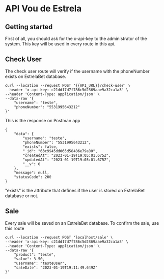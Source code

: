 # API Vou de Estrela

## Getting started

First of all, you should ask for the x-api-key to the administrator of the system. This key will be used in every route in this api.

## Check User

The check user route will verify if the username with the phoneNumber exists on EstrelaBet database.

```
curl --location --request POST '{{API_URL}}/check-user' \
--header 'x-api-key: c21dd17d7f786c5d2869aae9a32ca1a3' \
--header 'Content-Type: application/json' \
--data-raw '{
    "username": "teste",
    "phoneNumber": "5531995643212"
}'
```

This is the response on Postman app

```
{
    "data": {
        "username": "teste",
        "phoneNumber": "5531995643212",
        "exists": false,
        "_id": "63c9945dd065d58486e79a00",
        "createdAt": "2023-01-19T19:05:01.675Z",
        "updatedAt": "2023-01-19T19:05:01.675Z",
        "__v": 0
    },
    "message": null,
    "statusCode": 200
}
```

"exists" is the attribute that defines if the user is stored on EstrelaBet database or not.

## Sale

Every sale will be saved on an EstrelaBet database. To confirm the sale, use this route

```
curl --location --request POST 'localhost/sale' \
--header 'x-api-key: c21dd17d7f786c5d2869aae9a32ca1a3' \
--header 'Content-Type: application/json' \
--data-raw '{
    "product": "teste",
    "value": 3.50,
    "username": "testeUser",
    "saleDate": "2023-01-19T19:11:49.649Z"
}'
```
